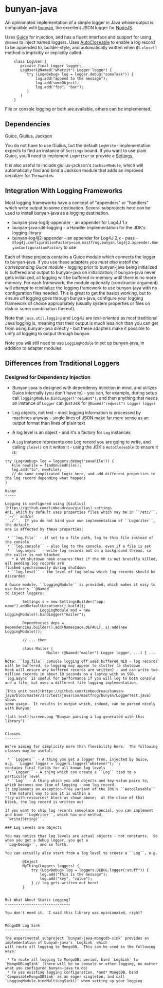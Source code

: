 bunyan-java
===========

An opinionated implementation of a simple logger in Java whose output is compatible with
[bunyan](https://github.com/trentm/node-bunyan), the excellent JSON
logger for [NodeJS](http://nodejs.org).

Uses [Guice](https://code.google.com/p/google-guice/) for injection, and has a fluent interface
and support for using ``@Named`` to inject named loggers.  Uses 
[AutoCloseable](http://timboudreau.com/blog/AutoCloseable/read) to enable a log record to
be appended to, builder-style, and automatically written when its ``close()`` method is
implicitly or explicitly called.


        class LogUser {
           private final Logger logger;
           LogUser(@Named("whatzit") Logger logger) {
              try (Log<Debug> log = logger.debug("someTask")) {
                  log.add("append to the message");
                  log.add(someObject);
                  log.add("foo", "bar");
              }
           }
        }

File or console logging or both are available, others can be implemented.


Dependencies
------------

Guice, Giulius, Jackson

You do not have to use Giulius, but the default ``LogWriter`` implementation expects to find
an instance of ``Settings`` bound.  If you want to use plain Guice, you'll need to implement
``LogWriter`` or provide a 
[Settings](http://timboudreau.com/builds/job/mastfrog-parent/lastSuccessfulBuild/artifact/giulius-modules/giulius-parent/giulius-settings/target/apidocs/com/mastfrog/settings/Settings.html).

It is also useful to include giulius-jackson's ``JacksonModule``, which will automatically
find and bind a Jackson module that adds an improved serializer for ``Throwable``s.

Integration With Logging Frameworks
-----------------------------------

Most logging frameworks have a concept of "appenders" or "handlers" which write output to some
destination.  Several subprojects here can be used to install bunyan-java as a logging destination.

 * bunyan-java-log4j-appender - an appender for Log4J 1.x
 * bunyan-java-util-logging - a Handler implementation for the JDK's logging library
 * bunyan-log4j2-appender - an appender for Log4J 2.x - pass `-Dlog4j.configurationFactory=com.mastfrog.bunyan.log4j2.appender.BunyanConfigurationFactory` to use

Each of these projects contains a Guice module which connects the logger to bunyan-java.  If you
use these adapters _you must also install the corresponding Guice module_ - logging prior to bunyan-java
being initialized is buffered and output to bunyan-java on initialization; if bunyan-java never gets initialized,
all logging will be buffered in-memory until there is no more memory.  For each framework, the
module optionally (constructor argument) will _attempt_ to reinitialize the logging framework to
use bunyan-java with no configuration files needed.  This is great to get the basics working, but to
ensure *all* logging goes through bunyan-java, configure your logging framework of choice appropriately
(usually system properties or files on disk or some combination thereof).

Note that `java.util.logging` and Log4J are _text-oriented_ as most traditional Java logging is,
meaning that their output is much less rich than you can get from using bunyan-java directly - but
these adapters make it possible to unify all logging to output through bunyan.

Note you will still need to use `LoggingModule` to set up bunyan-java, in addition to adapter modules.

Differences from Traditional Loggers
------------------------------------

### Designed for Dependency Injection

 * Bunyan-java is designed with dependency injection in mind, and utilizes Guice internally (you don't have to) - you can, for example,
during setup call `loggingModule.bindLogger("request")`, and then anything that needs an instance of `Logger` can just ask for
`@Named("request") Logger logger`

 * Log objects, not text - most logging information is processed by machines anyway - single lines of JSON make far more sense as an output format
than lines of plain text

 * A log level is an object - and it's a factory for `Log` instances

 * A `Log` instance represents one Log record you are going to write, and calling `close()` on it writes it - using the JDK's `AutoCloseable` to ensure it is:

```
try (Log<Debug> log = loggers.debug("saveFile")) {
   File newFile = findUnusedFile();
   log.add("to", newFile);
   // do some complicated logic here, and add different properties to the log record depending what happens
}

Usage
-----

Logging is configured using [Giulius](https://github.com/timboudreau/giulius) settings
API, which by default uses properties files which may be in ``/etc/``, ``~/`` and/or
``./``.  If you do not bind your own implementation of ``LogWriter``, the default 
one is affected by these properties:

 * ``log.file`` - if set to a file path, log to this file instead of the console
 * ``log.console`` - also log to the console, even if a file is set
 * ``log.async`` - write log records out on a background thread, so the caller is not blocked
   * A VM shutdown hook ensures that if the VM is not brutally killed, all pending log records are
flushed synchronously during shutdown
 * ``log.level`` - the level of log below which log records should be discarded

A Guice module, ``LoggingModule`` is provided, which makes it easy to use Guice's ``@Named``
to inject loggers:

		Settings s = new SettingsBuilder("app-name").addDefaultLocations().build();
                LoggingModule mod = new LoggingModule().bindLogger("mailer");

		Dependencies deps = Dependencies.builder().add(Namespace.DEFAULT, s).add(new LoggingModule());
                
		// ... then

		class Mailer {
                   Mailer (@Named("mailer") Logger logger, ...) { ...

Note: ``log.file`` console logging off uses buffered NIO - log records will be buffered, so logging may appear to stutter (a shutdown
hook will ensure any buffered records are written) - and can write two million records in about 10 seconds on a laptop with an SSD.
`log.async` is useful for performance if you will log to both console and a file, but uses a different file logging implementation.

[This unit test](https://github.com/timboudreau/bunyan-java/blob/master/src/test/java/com/mastfrog/bunyan/LoggerTest.java) shows
some usage.  It results in output which, indeed, can be parsed nicely with Bunyan:

![alt text](screen.png "Bunyan parsing a log generated with this library")


Classes
-------

We're aiming for simplicity more than flexibility here.  The following classes may be useful:

 * ``Loggers`` - A thing you get a logger from, injected by Guice, e.g. ``Logger logger = loggers.logger("whatever");``;
contains final fields for all known log levels
 * ``Logger`` - A thing which can create a ``Log`` tied to a particular level
 * ``Log`` - A thing which you add objects and key-value pairs to, which becomes one line of logging - one log record.
It implements an exception-free variant of the JDK's ``AutoClosable`` - the natural way to use it is within a 
*try-with-resources* block as shown above;  at the close of that block, the log record is written out

If you want to ship log records someplace special, you can implement and bind ``LogWriter``, which has one method,
``write(String)``.

### Log Levels are Objects

You may notice that log levels are actual objects - not constants.  So when you get a debug logger, you get a 
``Log<Debug>``, and so forth.

You can actually also start from a log level to create a ``Log``, e.g.

		@Inject
		MyThing(Loggers loggers) {
			try (Log<Debug> log = loggers.DEBUG.logger("stuff")) {
				log.add("This is the message");
				log.add("key", "value");
			} // log gets written out here!
		}


But What About Static Logging?
------------------------------

You don't need it.  I said this library was opinionated, right?


MongoDB Log Sink
----------------

The experimental subproject `bunyan-java-mongodb-sink` provides an implementation of bunyan-java's `LogSink` which
will route all logging to MongoDB.  This can be used in the following ways:

 * To route all logging to MongoDB, period, bind `LogSink` to `MongoDBLogSink` (there will be no console or other logging, no matter what you configured bunyan-java to do)
 * To use existing logging configuration, *and* MongoDB, bind `ComposableMongoDBSink` as an eager singleton, and call `LoggingModule.bindMultiLogSink()` when setting up your logging


